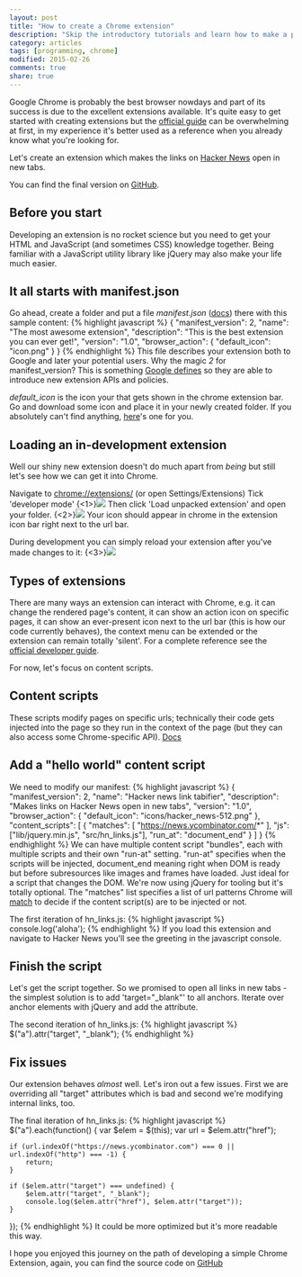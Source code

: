 ```yaml
---
layout: post
title: "How to create a Chrome extension"
description: "Skip the introductory tutorials and learn how to make a practical Chrome extension in JavaScript."
category: articles
tags: [programming, chrome]
modified: 2015-02-26
comments: true
share: true
---
```


Google Chrome is probably the best browser nowdays and part of its success is due to the excellent extensions available. It's quite easy to get started with creating extensions but the [official guide](https://developer.chrome.com/extensions/overview) can be overwhelming at first, in my experience it's better used as a reference when you already know what you're looking for.

Let's create an extension which makes the links on [Hacker News](https://news.ycombinator.com/) open in new tabs.

You can find the final version on [GitHub](https://github.com/ochronus/sample-chrome-extension).

## Before you start
Developing an extension is no rocket science but you need to get your HTML and JavaScript (and sometimes CSS) knowledge together. Being familiar with a JavaScript utility library like jQuery may also make your life much easier.

## It all starts with manifest.json
Go ahead, create a folder and put a file _manifest.json_ ([docs](https://developer.chrome.com/extensions/manifest)) there with this sample content:
{% highlight javascript %}
{
  "manifest_version": 2,
  "name": "The most awesome extension",
  "description": "This is the best extension you can ever get!",
  "version": "1.0",
  "browser_action": {
    "default_icon": "icon.png"
  }
}
{% endhighlight %}
This file describes your extension both to Google and later your potential users. Why the magic *2* for manifest_version? This is something [Google defines](https://developer.chrome.com/extensions/manifestVersion) so they are able to introduce new extension APIs and policies.

*default_icon* is the icon your that gets shown in the chrome extension bar. Go and download some icon and place it in your newly created folder. If you absolutely can't find anything, [here](https://cdn.ochronus.com/images/chrome-logo-transparent.png)'s one for you.

## Loading an in-development extension
Well our shiny new extension doesn't do much apart from _being_ but still let's see how we can get it into Chrome. 

Navigate to [chrome://extensions/](chrome://extensions/) (or open Settings/Extensions)
Tick 'developer mode' 
{<1>}![](https://cdn.ochronus.com/images/chrome-extension-developer-mode.jpg)
Then click 'Load unpacked extension' and open your folder.
{<2>}![](https://cdn.ochronus.com/images/chrome-extensions-load-unpacked.jpg)
Your icon should appear in chrome in the extension icon bar right next to the url bar.

During development you can simply reload your extension after you've made changes to it:
{<3>}![](https://cdn.ochronus.com/images/chrome-reload-extension.jpg)

## Types of extensions
There are many ways an extension can interact with Chrome, e.g. it can change the rendered page's content, it can show an action icon on specific pages, it can show an ever-present icon next to the url bar (this is how our code currently behaves), the context menu can be extended or the extension can remain totally 'silent'. For a complete reference see the [official developer guide](https://developer.chrome.com/extensions/devguide).

For now, let's focus on content scripts.

## Content scripts
These scripts modify pages on specific urls; technically their code gets injected into the page so they run in the context of the page (but they can also access some Chrome-specific API). [Docs](https://developer.chrome.com/extensions/content_scripts)

## Add a "hello world" content script
We need to modify our manifest:
{% highlight javascript %}
{
    "manifest_version": 2,
    "name": "Hacker news link tabifier",
    "description": "Makes links on Hacker News open in new tabs",
    "version": "1.0",
    "browser_action": {
    "default_icon": "icons/hacker_news-512.png"
    },
    "content_scripts": [
      {
        "matches": [
          "https://news.ycombinator.com/*"
        ],
        "js": ["lib/jquery.min.js", "src/hn_links.js"],
        "run_at": "document_end"
      }
    ]
}
{% endhighlight %}
We can have multiple content script "bundles", each with multiple scripts and their own "run-at" setting. "run-at" specifies when the scripts will be injected, document_end meaning right when DOM is ready but before subresources like images and frames have loaded. Just ideal for a script that changes the DOM. We're now using jQuery for tooling but it's totally optional. The "matches" list specifies a list of url patterns Chrome will [match](https://developer.chrome.com/extensions/match_patterns) to decide if the content script(s) are to be injected or not.

The first iteration of hn_links.js:
{% highlight javascript %}
console.log('aloha');
{% endhighlight %}
If you load this extension and navigate to Hacker News you'll see the greeting in the javascript console.

## Finish the script
Let's get the script together. So we promised to open all links in new tabs - the simplest solution is to add 'target="_blank"' to all anchors.
Iterate over anchor elements with jQuery and add the attribute.

The second iteration of hn_links.js:
{% highlight javascript %}
$("a").attr("target", "_blank");
{% endhighlight %}

## Fix issues
Our extension behaves _almost_ well. Let's iron out a few issues.
First we are overriding all "target" attributes which is bad and second we're modifying internal links, too.

The final iteration of hn_links.js:
{% highlight javascript %}
$("a").each(function() {
    var $elem = $(this);
    var url = $elem.attr("href");

    if (url.indexOf("https://news.ycombinator.com") === 0 || url.indexOf("http") === -1) {
        return;
    }
    
    if ($elem.attr("target") === undefined) {
        $elem.attr("target", "_blank");
        console.log($elem.attr("href"), $elem.attr("target"));
    }
});
{% endhighlight %}
It could be more optimized but it's more readable this way.

I hope you enjoyed this journey on the path of developing a simple Chrome Extension, again, you can find the source code on [GitHub](https://github.com/ochronus/sample-chrome-extension)